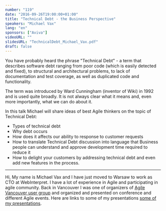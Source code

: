 ```yaml
---
number: "119"
date: "2016-09-26T19:00:00+01:00"
title: "Technical Debt - the Business Perspective"
speakers: "Michael Vax"
lang: "en"
sponsors: ["Aviva"]
videoURL: ""
slidesURL: "TechnicalDebt_Michael_Vax.pdf"
draft: false
---
```


You have probably heard the phrase "Technical Debt" - a term that describes software debt ranging from poor code (which is easily detected and fixed), to structural and architectural problems, to lack of documentation and test coverage, as well as duplicated code and functionality.

The term was introduced by Ward Cunningham (inventor of Wiki) in 1992 and is used quite broadly. It is not always clear what it means and, even more importantly, what we can do about it.

In this talk Michael will share ideas of best Agile thinkers on the topic of Technical Debt:
  * Types of technical debt
  * Why debt occurs
  * How does it affects our ability to response to customer requests
  * How to translate Technical Debt discussion into language that Business people can understand and approve development time required to reduce it
  * How to delight your customers by addressing technical debt and even add new features in the process.

- - - -

Hi, My name is Michael Vax and I have just moved to Warsaw to work as CTO at WebInterpret. I have a lot of experience in Agile and participating in agile community. Back in Vancouver I was one of organizers of <a href="https://web.archive.org/web/20161003103107/http://agilevancouver.ca/" target="_blank">Agile Vancouver user group</a> and organized and presented on conference and different Agile events. Here are links to some of my presentations <a href="http://www.slideshare.net/search/slideshow?searchfrom=header&q=michael+vax" target="_blank">some of my presentations</a>.



